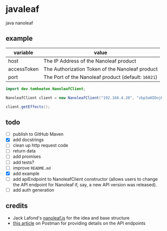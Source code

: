 # javaleaf

java nanoleaf

## example

| variable | value |
| --- | --- |
| host | The IP Address of the Nanoleaf product |
| accessToken | The Authorization Token of the Nanoleaf product |
| port | The Port of the Nanoleaf product (default: `16021`) |

```java
import dev.tomheaton.NanoleafClient;

NanoleafClient client = new NanoleafClient("192.168.4.20", "zbp3aHIDoj0Ox2iAr857WMFck58mOBaL", 16021);

client.getEffects();
```


## todo

- [ ] publish to GitHub Maven
- [x] add docstrings
- [ ] clean up http request code
- [ ] return data
- [ ] add promises
- [ ] add tests?
- [ ] improve `README.md`
- [x] add example
- [ ] add apiEndpoint to NanoleafClient constructor (allows users to change the API endpoint for Nanoleaf if, say, a new API version was released). 
- [ ] add auth generation

## credits

- Jack Lafond's [nanoleaf.js](https://github.com/jacc/nanoleaf.js/) for the idea and base structure
- [this article](https://documenter.getpostman.com/view/1559645/RW1gEcCH) on Postman for providing details on the API endpoints
